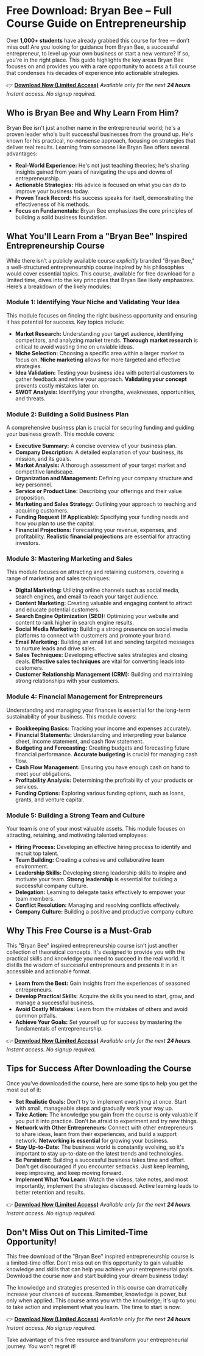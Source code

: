 # Free Download: Bryan Bee – Full Course Guide on Entrepreneurship

Over **1,000+ students** have already grabbed this course for free — don’t miss out! Are you looking for guidance from Bryan Bee, a successful entrepreneur, to level up your own business or start a new venture? If so, you're in the right place. This guide highlights the key areas Bryan Bee focuses on and provides you with a rare opportunity to access a full course that condenses his decades of experience into actionable strategies.

👉 **[Download Now (Limited Access)](https://udemywork.com/bryan-bee)**
_Available only for the next **24 hours**. Instant access. No signup required._

## Who is Bryan Bee and Why Learn From Him?

Bryan Bee isn't just another name in the entrepreneurial world; he's a proven leader who's built successful businesses from the ground up. He's known for his practical, no-nonsense approach, focusing on strategies that deliver real results. Learning from someone like Bryan Bee offers several advantages:

*   **Real-World Experience:** He's not just teaching theories; he's sharing insights gained from years of navigating the ups and downs of entrepreneurship.
*   **Actionable Strategies:** His advice is focused on what you can *do* to improve your business today.
*   **Proven Track Record:** His success speaks for itself, demonstrating the effectiveness of his methods.
*   **Focus on Fundamentals:** Bryan Bee emphasizes the core principles of building a solid business foundation.

## What You'll Learn From a "Bryan Bee" Inspired Entrepreneurship Course

While there isn’t a publicly available course *explicitly* branded "Bryan Bee," a well-structured entrepreneurship course inspired by his philosophies would cover essential topics. This course, available for free download for a limited time, dives into the key principles that Bryan Bee likely emphasizes. Here’s a breakdown of the likely modules:

### Module 1: Identifying Your Niche and Validating Your Idea

This module focuses on finding the right business opportunity and ensuring it has potential for success. Key topics include:

*   **Market Research:** Understanding your target audience, identifying competitors, and analyzing market trends. **Thorough market research** is critical to avoid wasting time on unviable ideas.
*   **Niche Selection:** Choosing a specific area within a larger market to focus on. **Niche marketing** allows for more targeted and effective strategies.
*   **Idea Validation:** Testing your business idea with potential customers to gather feedback and refine your approach. **Validating your concept** prevents costly mistakes later on.
*   **SWOT Analysis:** Identifying your strengths, weaknesses, opportunities, and threats.

### Module 2: Building a Solid Business Plan

A comprehensive business plan is crucial for securing funding and guiding your business growth. This module covers:

*   **Executive Summary:** A concise overview of your business plan.
*   **Company Description:** A detailed explanation of your business, its mission, and its goals.
*   **Market Analysis:** A thorough assessment of your target market and competitive landscape.
*   **Organization and Management:** Defining your company structure and key personnel.
*   **Service or Product Line:** Describing your offerings and their value proposition.
*   **Marketing and Sales Strategy:** Outlining your approach to reaching and acquiring customers.
*   **Funding Request (If Applicable):** Specifying your funding needs and how you plan to use the capital.
*   **Financial Projections:** Forecasting your revenue, expenses, and profitability. **Realistic financial projections** are essential for attracting investors.

### Module 3: Mastering Marketing and Sales

This module focuses on attracting and retaining customers, covering a range of marketing and sales techniques:

*   **Digital Marketing:** Utilizing online channels such as social media, search engines, and email to reach your target audience.
*   **Content Marketing:** Creating valuable and engaging content to attract and educate potential customers.
*   **Search Engine Optimization (SEO):** Optimizing your website and content to rank higher in search engine results.
*   **Social Media Marketing:** Building a strong presence on social media platforms to connect with customers and promote your brand.
*   **Email Marketing:** Building an email list and sending targeted messages to nurture leads and drive sales.
*   **Sales Techniques:** Developing effective sales strategies and closing deals. **Effective sales techniques** are vital for converting leads into customers.
*   **Customer Relationship Management (CRM):** Building and maintaining strong relationships with your customers.

### Module 4: Financial Management for Entrepreneurs

Understanding and managing your finances is essential for the long-term sustainability of your business. This module covers:

*   **Bookkeeping Basics:** Tracking your income and expenses accurately.
*   **Financial Statements:** Understanding and interpreting your balance sheet, income statement, and cash flow statement.
*   **Budgeting and Forecasting:** Creating budgets and forecasting future financial performance. **Accurate budgeting** is crucial for managing cash flow.
*   **Cash Flow Management:** Ensuring you have enough cash on hand to meet your obligations.
*   **Profitability Analysis:** Determining the profitability of your products or services.
*   **Funding Options:** Exploring various funding options, such as loans, grants, and venture capital.

### Module 5: Building a Strong Team and Culture

Your team is one of your most valuable assets. This module focuses on attracting, retaining, and motivating talented employees:

*   **Hiring Process:** Developing an effective hiring process to identify and recruit top talent.
*   **Team Building:** Creating a cohesive and collaborative team environment.
*   **Leadership Skills:** Developing strong leadership skills to inspire and motivate your team. **Strong leadership** is essential for building a successful company culture.
*   **Delegation:** Learning to delegate tasks effectively to empower your team members.
*   **Conflict Resolution:** Managing and resolving conflicts effectively.
*   **Company Culture:** Building a positive and productive company culture.

## Why This Free Course is a Must-Grab

This "Bryan Bee" inspired entrepreneurship course isn’t just another collection of theoretical concepts. It's designed to provide you with the practical skills and knowledge you need to succeed in the real world. It distills the wisdom of successful entrepreneurs and presents it in an accessible and actionable format.

*   **Learn from the Best:** Gain insights from the experiences of seasoned entrepreneurs.
*   **Develop Practical Skills:** Acquire the skills you need to start, grow, and manage a successful business.
*   **Avoid Costly Mistakes:** Learn from the mistakes of others and avoid common pitfalls.
*   **Achieve Your Goals:** Set yourself up for success by mastering the fundamentals of entrepreneurship.

👉 **[Download Now (Limited Access)](https://udemywork.com/bryan-bee)**
_Available only for the next **24 hours**. Instant access. No signup required._

## Tips for Success After Downloading the Course

Once you've downloaded the course, here are some tips to help you get the most out of it:

*   **Set Realistic Goals:** Don't try to implement everything at once. Start with small, manageable steps and gradually work your way up.
*   **Take Action:** The knowledge you gain from the course is only valuable if you put it into practice. Don't be afraid to experiment and try new things.
*   **Network with Other Entrepreneurs:** Connect with other entrepreneurs to share ideas, learn from their experiences, and build a support network. **Networking is essential** for growing your business.
*   **Stay Up-to-Date:** The business world is constantly evolving, so it's important to stay up-to-date on the latest trends and technologies.
*   **Be Persistent:** Building a successful business takes time and effort. Don't get discouraged if you encounter setbacks. Just keep learning, keep improving, and keep moving forward.
*   **Implement What You Learn:** Watch the videos, take notes, and most importantly, implement the strategies discussed. Active learning leads to better retention and results.

👉 **[Download Now (Limited Access)](https://udemywork.com/bryan-bee)**
_Available only for the next **24 hours**. Instant access. No signup required._

## Don't Miss Out on This Limited-Time Opportunity!

This free download of the "Bryan Bee" inspired entrepreneurship course is a limited-time offer. Don't miss out on this opportunity to gain valuable knowledge and skills that can help you achieve your entrepreneurial goals. Download the course now and start building your dream business today!

The knowledge and strategies presented in this course can dramatically increase your chances of success. Remember, knowledge is power, but only when applied. This course arms you with the knowledge; it's up to you to take action and implement what you learn. The time to start is now.

👉 **[Download Now (Limited Access)](https://udemywork.com/bryan-bee)**
_Available only for the next **24 hours**. Instant access. No signup required._

Take advantage of this free resource and transform your entrepreneurial journey. You won't regret it!
